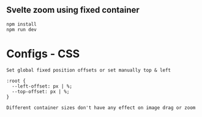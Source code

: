 ## Svelte zoom using fixed container
```
npm install
npm run dev
```

# Configs - CSS
`Set global fixed position offsets or set manually top & left`
```
:root {
  --left-offset: px | %;
  --top-offset: px | %;
}
```
`Different container sizes don't have any effect on image drag or zoom`